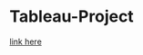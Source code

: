 # Tableau-Project
[ link here](https://public.tableau.com/shared/68NMR8K9S?:display_count=n&:origin=viz_share_link)
